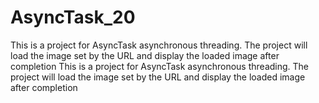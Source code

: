 # AsyncTask_20
This is a project for AsyncTask asynchronous threading. The project will load the image set by the URL and display the loaded image after completion
This is a project for AsyncTask asynchronous threading. The project will load the image set by the URL and display the loaded image after completion
